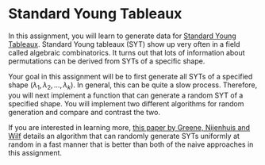 # Standard Young Tableaux
In this assignment, you will learn to generate data for [Standard Young Tableaux](https://en.wikipedia.org/wiki/Young_tableau). Standard Young tableaux (SYT) show up very often in a field called algebraic combinatorics. It turns out that lots of information about permutations can be derived from SYTs of a specific shape.

Your goal in this assignment will be to first generate all SYTs of a specified shape $(\lambda_1, \lambda_2, \ldots, \lambda_k)$. In general, this can be quite a slow process. Therefore, you will next implement a function that can generate a random SYT of a specified shape. You will implement two different algorithms for random generation and compare and contrast the two.

If you are interested in learning more, [this paper by Greene, Nijenhuis and Wilf](https://www2.math.upenn.edu/~wilf/website/Probabilistic%20proof.pdf) details an algorithm that can randomly generate SYTs uniformly at random in a fast manner that is better than both of the naive approaches in this assignment.
